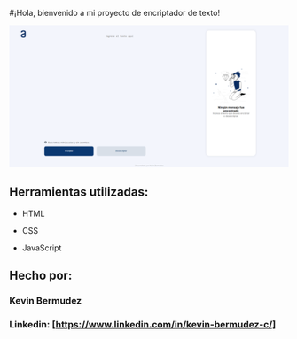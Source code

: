 #¡Hola, bienvenido a mi proyecto de encriptador de texto!

![imagen](https://github.com/KevinBermudezC/Encriptador-de-Texto/blob/40b3231907786daaac0668225cae3e57ab4bc91c/assets/image.png)

## Herramientas utilizadas:

* HTML

* CSS

* JavaScript

## Hecho por:

### Kevin Bermudez

### Linkedin: [https://www.linkedin.com/in/kevin-bermudez-c/]
